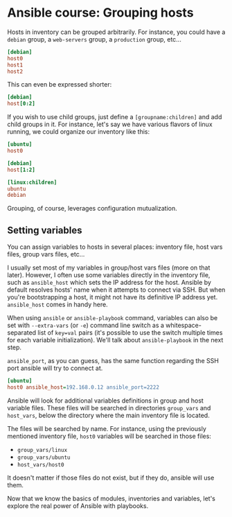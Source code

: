 # Ansible course: Grouping hosts

Hosts in inventory can be grouped arbitrarily. For instance, you could have a
`debian` group, a `web-servers` group, a `production` group, etc...

```ini
[debian]
host0
host1
host2
```

This can even be expressed shorter:

```ini
[debian]
host[0:2]
```

If you wish to use child groups, just define a `[groupname:children]` and add
child groups in it. For instance, let's say we have various flavors of linux
running, we could organize our inventory like this:

```ini
[ubuntu]
host0

[debian]
host[1:2]

[linux:children]
ubuntu
debian
```

Grouping, of course, leverages configuration mutualization.

## Setting variables

You can assign variables to hosts in several places: inventory file, host vars
files, group vars files, etc...

I usually set most of my variables in group/host vars files (more on that
later). However, I often use some variables directly in the inventory file,
such as `ansible_host` which sets the IP address for the host. Ansible by
default resolves hosts' name when it attempts to connect via SSH. But when
you're bootstrapping a host, it might not have its definitive IP address yet.
`ansible_host` comes in handy here.

When using `ansible` or `ansible-playbook` command, variables can also be set
with `--extra-vars` (or `-e`) command line switch as a whitespace-separated
list of `key=val` pairs (it's possible to use the switch multiple times for
each variable initialization). We'll talk about `ansible-playbook` in the next
step.

`ansible_port`, as you can guess, has the same function regarding the SSH port
ansible will try to connect at.

```ini
[ubuntu]
host0 ansible_host=192.168.0.12 ansible_port=2222
```

Ansible will look for additional variables definitions in group and host
variable files. These files will be searched in directories `group_vars` and
`host_vars`, below the directory where the main inventory file is located.

The files will be searched by name. For instance, using the previously
mentioned inventory file, `host0` variables will be searched in those files:

- `group_vars/linux`
- `group_vars/ubuntu`
- `host_vars/host0`

It doesn't matter if those files do not exist, but if they do, ansible will
use them.

Now that we know the basics of modules, inventories and variables, let's
explore the real power of Ansible with playbooks.

